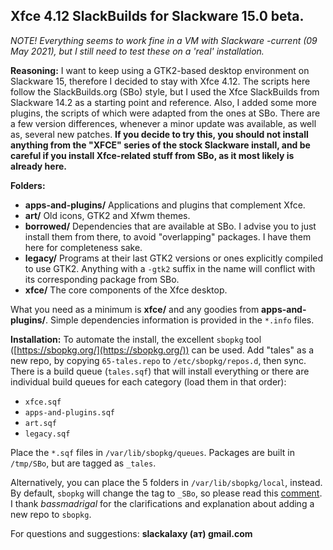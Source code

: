 ## Xfce 4.12 SlackBuilds for Slackware 15.0 beta.

*NOTE! Everything seems to work fine in a VM with Slackware -current (09 May 2021), but I still need to test these on a 'real' installation.*

**Reasoning:**
I want to keep using a GTK2-based desktop environment on Slackware 15, therefore I decided to stay with Xfce 4.12. The scripts here follow the SlackBuilds.org (SBo) style, but I used the Xfce SlackBuilds from Slackware 14.2 as a starting point and reference. Also, I added some more plugins, the scripts of which were adapted from the ones at SBo. There are a few version differences, whenever a minor update was available, as well as, several new patches. **If you decide to try this, you should not install anything from the "XFCE" series of the stock Slackware install, and be careful if you install Xfce-related stuff from SBo, as it most likely is already here.**

**Folders:**
 - **apps-and-plugins/** Applications and plugins that complement Xfce.
 - **art/** Old icons, GTK2 and Xfwm themes.
 - **borrowed/** Dependencies that are available at SBo. I advise you to just install them from there, to avoid "overlapping" packages. I have them here for completeness sake.
 - **legacy/** Programs at their last GTK2 versions or ones explicitly compiled to use GTK2. Anything with a `-gtk2` suffix in the name will conflict with its corresponding package from SBo.
 - **xfce/** The core components of the Xfce desktop.
 
What you need as a minimum is **xfce/** and any goodies from **apps-and-plugins/**. Simple dependencies information is provided in the `*.info` files. 

**Installation:**
To automate the install, the excellent `sbopkg` tool ([https://sbopkg.org/](https://sbopkg.org/)) can be used. Add "tales" as a new repo, by copying `65-tales.repo` to `/etc/sbopkg/repos.d`, then sync. There is a build queue (`tales.sqf`) that will install everything or there are individual build queues for each category (load them in that order):
 - `xfce.sqf`
 - `apps-and-plugins.sqf`
 - `art.sqf`
 - `legacy.sqf`

Place the `*.sqf` files in `/var/lib/sbopkg/queues`. Packages are built in `/tmp/SBo`, but are tagged as `_tales`.

Alternatively, you can place the 5 folders in `/var/lib/sbopkg/local`, instead. By default, `sbopkg` will change the tag to `_SBo`, so please read this [comment](https://www.linuxquestions.org/questions/slackware-14/xfce-4-12-on-slackware-15-0-beta-gtk2-desktop-4175695004/#post6250087). I thank *bassmadrigal* for the clarifications and explanation about adding a new repo to `sbopkg`.

For questions and suggestions: **slackalaxy (ат) gmail.com**
